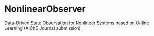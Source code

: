 # NonlinearObserver
Data-Driven State Observation for Nonlinear Systems based on Online Learning (AIChE Journal submission)
